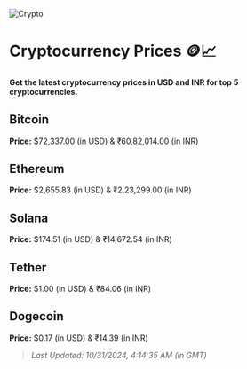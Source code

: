 
![Crypto](https://www.techguide.com.au/wp-content/uploads/2020/11/crypto3.jpeg)

# Cryptocurrency Prices 🪙📈

#### Get the latest cryptocurrency prices in USD and INR for top 5 cryptocurrencies.

## Bitcoin

**Price:** $72,337.00 (in USD) & ₹60,82,014.00 (in INR)

## Ethereum

**Price:** $2,655.83 (in USD) & ₹2,23,299.00 (in INR)

## Solana

**Price:** $174.51 (in USD) & ₹14,672.54 (in INR)

## Tether

**Price:** $1.00 (in USD) & ₹84.06 (in INR)

## Dogecoin

**Price:** $0.17 (in USD) & ₹14.39 (in INR)

> _Last Updated: 10/31/2024, 4:14:35 AM (in GMT)_
